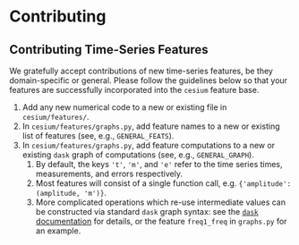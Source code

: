 # Contributing



## Contributing Time-Series Features

We gratefully accept contributions of new time-series features, be they domain-specific or general. Please follow the guidelines below so that your features are successfully incorporated into the `cesium` feature base.

1. Add any new numerical code to a new or existing file in `cesium/features/`.
2. In `cesium/features/graphs.py`, add feature names to a new or existing list of features (see, e.g., `GENERAL_FEATS`).
3. In `cesium/features/graphs.py`, add feature computations to a new or existing `dask` graph of computations (see, e.g., `GENERAL_GRAPH`).
	1. By default, the keys `'t'`, `'m'`, and `'e'` refer to the time series times, measurements, and errors respectively.
	2. Most features will consist of a single function call, e.g. `{'amplitude': (amplitude, 'm')}`.
	3. More complicated operations which re-use intermediate values can be constructed via standard `dask` graph syntax: see the [`dask` documentation](http://dask.pydata.org/en/latest/custom-graphs.html) for details, or the feature `freq1_freq` in `graphs.py` for an example.
